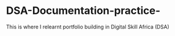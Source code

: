 # DSA-Documentation-practice-
This is where I relearnt portfolio building in Digital Skill Africa (DSA)

